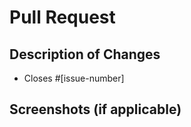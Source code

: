# Pull Request




## Description of Changes

<!-- Provide a brief summary of the changes made in this pull request. --




## Related Issue(s)

<!-- Link the issue(s) that are addressed by this pull request, if any. -->

- Closes #[issue-number]




## Screenshots (if applicable)

<!-- If there are any UI changes, please provide before and after screenshots. -->
